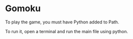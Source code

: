 # Gomoku

To play the game, you must have Python added to Path.

To run it, open a terminal and run the main file using python.
